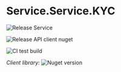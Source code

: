 # Service.Service.KYC

![Release Service](https://github.com/MyJetWallet/Service.Service.KYC/workflows/Release%20Service/badge.svg)

![Release API client nuget](https://github.com/MyJetWallet/Service.Service.KYC/workflows/Release%20API%20client%20nuget/badge.svg)

![CI test build](https://github.com/MyJetWallet/Service.Service.KYC/workflows/CI%20test%20build/badge.svg)

*Client library:* ![Nuget version](https://img.shields.io/nuget/v/MyJetWallet.Service.Service.KYC.Client?label=MyJetWallet.Service.Service.KYC.Client&style=social)

